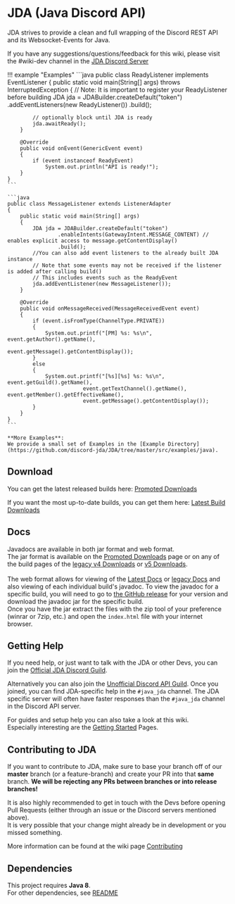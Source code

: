 # JDA (Java Discord API)
JDA strives to provide a clean and full wrapping of the Discord REST API and its Websocket-Events for Java.

If you have any suggestions/questions/feedback for this wiki, please visit the #wiki-dev channel in the [JDA Discord Server](https://discord.gg/0hMr4ce0tIk3pSjp)

!!! example "Examples"
    ```java
    public class ReadyListener implements EventListener
    {
        public static void main(String[] args)
                throws InterruptedException
        {
            // Note: It is important to register your ReadyListener before building
            JDA jda = JDABuilder.createDefault("token")
                .addEventListeners(new ReadyListener())
                .build();

            // optionally block until JDA is ready
            jda.awaitReady();
        }

        @Override
        public void onEvent(GenericEvent event)
        {
            if (event instanceof ReadyEvent)
                System.out.println("API is ready!");
        }
    }
    ```

    ```java
    public class MessageListener extends ListenerAdapter
    {
        public static void main(String[] args)
        {
            JDA jda = JDABuilder.createDefault("token")
                    .enableIntents(GatewayIntent.MESSAGE_CONTENT) // enables explicit access to message.getContentDisplay()
                    .build();
            //You can also add event listeners to the already built JDA instance
            // Note that some events may not be received if the listener is added after calling build()
            // This includes events such as the ReadyEvent
            jda.addEventListener(new MessageListener());
        }

        @Override
        public void onMessageReceived(MessageReceivedEvent event)
        {
            if (event.isFromType(ChannelType.PRIVATE))
            {
                System.out.printf("[PM] %s: %s\n", event.getAuthor().getName(),
                                        event.getMessage().getContentDisplay());
            }
            else
            {
                System.out.printf("[%s][%s] %s: %s\n", event.getGuild().getName(),
                            event.getTextChannel().getName(), event.getMember().getEffectiveName(),
                            event.getMessage().getContentDisplay());
            }
        }
    }
    ```

    **More Examples**:
    We provide a small set of Examples in the [Example Directory](https://github.com/discord-jda/JDA/tree/master/src/examples/java).

## Download
You can get the latest released builds here:
[Promoted Downloads](https://github.com/discord-jda/JDA/releases)

If you want the most up-to-date builds, you can get them here: [Latest Build Downloads](https://github.com/discord-jda/JDA/releases/latest)

## Docs
Javadocs are available in both jar format and web format.<br>
The jar format is available on the [Promoted Downloads](https://github.com/discord-jda/JDA/releases) page or on any of the
build pages of the [legacy v4 Downloads](https://ci.dv8tion.net/job/JDA/) or [v5 Downloads](https://github.com/discord-jda/JDA/releases/latest).<br>
<br>
The web format allows for viewing of the [Latest Docs](https://docs.jda.wiki/) or [legacy Docs](https://ci.dv8tion.net/job/JDA/javadoc/) 
and also viewing of each individual build's javadoc. To view the javadoc for a specific build, you will need to go to [the GitHub release](https://github.com/discord-jda/JDA/releases) for your version and download the javadoc jar for the specific build.<br>
Once you have the jar extract the files with the zip tool of your preference (winrar or 7zip, etc.) and open the `index.html` file with your internet browser.

## Getting Help
If you need help, or just want to talk with the JDA or other Devs, you can join the [Official JDA Discord Guild](https://discord.gg/0hMr4ce0tIl3SLv5).

Alternatively you can also join the [Unofficial Discord API Guild](https://discord.gg/discord-api).
Once you joined, you can find JDA-specific help in the `#java_jda` channel.
The JDA specific server will often have faster responses than the `#java_jda` channel in the Discord API server.

For guides and setup help you can also take a look at this wiki.
<br>Especially interesting are the [Getting Started](../using-jda/getting-started.md) Pages.

## Contributing to JDA
If you want to contribute to JDA, make sure to base your branch off of our **master** branch (or a feature-branch)
and create your PR into that **same** branch. **We will be rejecting any PRs between branches or into release branches!**

It is also highly recommended to get in touch with the Devs before opening Pull Requests (either through an issue or the Discord servers mentioned above).<br>
It is very possible that your change might already be in development or you missed something.

More information can be found at the wiki page [Contributing](../contributing/contributing.md)

## Dependencies
This project requires **Java 8**.<br>
For other dependencies, see [README](https://github.com/discord-jda/JDA/tree/master/README.md)
